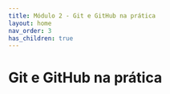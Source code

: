 ```yaml
---
title: Módulo 2 - Git e GitHub na prática
layout: home
nav_order: 3
has_children: true
---
```


<h1>Git e GitHub na prática</h1>


